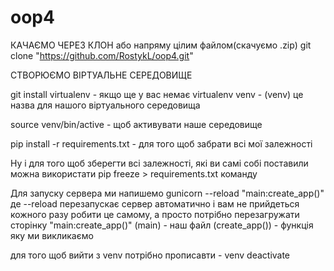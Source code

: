 # oop4
КАЧАЄМО ЧЕРЕЗ КЛОН або напряму цілим файлом(скачуємо .zip) git clone "https://github.com/RostykL/oop4.git"

СТВОРЮЄМО ВІРТУАЛЬНЕ СЕРЕДОВИЩЕ

git install virtualenv - якщо ще у вас немає virtualenv venv - (venv) це назва для нашого віртуального середовища

source venv/bin/active - щоб активувати наше середовище

pip install -r requirements.txt - для того щоб забрати всі мої залежності

Ну і для того щоб зберегти всі залежності, які ви самі собі поставили можна використати pip freeze > requirements.txt команду

Для запуску сервера ми напишемо gunicorn --reload "main:create_app()" де --reload перезапускає сервер автоматично і вам не прийдеться кожного разу робити це самому, а просто потрібно перезагружати сторінку "main:create_app()" (main) - наш файл (create_app()) - функція яку ми викликаємо

для того щоб вийти з venv потрібно прописавти - venv deactivate
